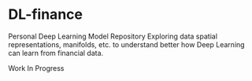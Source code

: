 # DL-finance
Personal Deep Learning Model Repository
Exploring data spatial representations, manifolds, etc. to understand better how Deep Learning can learn from financial data.

Work In Progress
